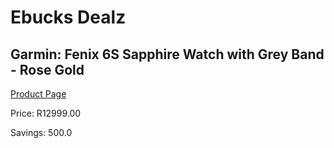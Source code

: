 
# Ebucks Dealz
## Garmin: Fenix 6S Sapphire Watch with Grey Band - Rose Gold
[Product Page](https://www.ebucks.com/web/shop/productSelected.do?prodId=646572277&catId=872270976)

Price: R12999.00

Savings: 500.0


	